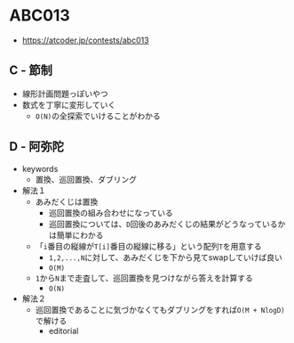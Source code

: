 # ABC013
* https://atcoder.jp/contests/abc013


## C - 節制
* 線形計画問題っぽいやつ
* 数式を丁寧に変形していく
  - `O(N)`の全探索でいけることがわかる


## D - 阿弥陀
* keywords
  - 置換、巡回置換、ダブリング
* 解法１
  - あみだくじは置換
    - 巡回置換の組み合わせになっている
    - 巡回置換については、`D`回後のあみだくじの結果がどうなっているかは簡単にわかる
  - 「`i`番目の縦線が`T[i]`番目の縦線に移る」という配列`T`を用意する
    - `1,2,...,N`に対して、あみだくじを下から見てswapしていけば良い
    - `O(M)`
  - `1`から`N`まで走査して、巡回置換を見つけながら答えを計算する
    - `O(N)`
* 解法２
  - 巡回置換であることに気づかなくてもダブリングをすれば`O(M + NlogD)`で解ける
    - editorial
